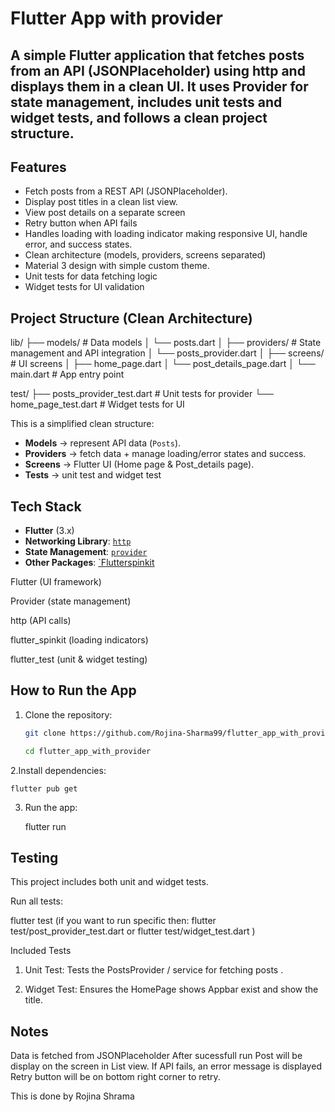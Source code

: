 # Flutter App with provider

A simple Flutter application that fetches posts from an API (JSONPlaceholder) using http and displays them in a clean UI.
It uses Provider for state management, includes unit tests and widget tests, and follows a clean project structure.
---

##  Features

- Fetch posts from a REST API (JSONPlaceholder).
- Display post titles in a clean list view.
- View post details on a separate screen
- Retry button when API fails
- Handles loading with loading indicator making responsive UI, handle error, and success states.
- Clean architecture (models, providers, screens separated)
- Material 3 design with simple custom theme.
- Unit tests for data fetching logic
- Widget tests for UI validation


 

##  Project Structure (Clean Architecture)

lib/
├── models/                # Data models
│   └── posts.dart
│
├── providers/             # State management and API integration
│   └── posts_provider.dart
│
├── screens/               # UI screens
│   ├── home_page.dart
│   └── post_details_page.dart
│
└── main.dart              # App entry point

test/
├── posts_provider_test.dart   # Unit tests for provider
└── home_page_test.dart        # Widget tests for UI



This is a simplified clean structure:
- **Models** -> represent API data (`Posts`).
- **Providers** -> fetch data + manage loading/error states and success.
- **Screens** -> Flutter UI (Home page  & Post_details page).
- **Tests** -> unit test and widget test


##  Tech Stack


- **Flutter** (3.x) 
- **Networking Library**: [`http`](https://pub.dev/packages/http) 
- **State Management**: [`provider`](https://pub.dev/packages/provider)
- **Other Packages**: [`Flutterspinkit](https://pub.dev/packages/flutter_spinkit)

Flutter (UI framework)

Provider (state management)

http (API calls)

flutter_spinkit (loading indicators)

flutter_test (unit & widget testing)



##  How to Run the App

1. Clone the repository:
     ```bash
     git clone https://github.com/Rojina-Sharma99/flutter_app_with_provider.git
  
     cd flutter_app_with_provider


2.Install dependencies:

    flutter pub get


    
3. Run the app:

    flutter run



## Testing

This project includes both unit and widget tests.

Run all tests:

  flutter test
  (if you want to run specific then: flutter test/post_provider_test.dart   or flutter test/widget_test.dart  )

Included Tests

1. Unit Test: Tests the PostsProvider / service for fetching posts .

2. Widget Test: Ensures the HomePage shows Appbar exist and show the title.


## Notes

Data is fetched from JSONPlaceholder
After sucessfull run Post will be display on the screen in List view.
If API fails, an error message is displayed 
Retry button will be on bottom right corner to retry.





This is done by Rojina Shrama

     
